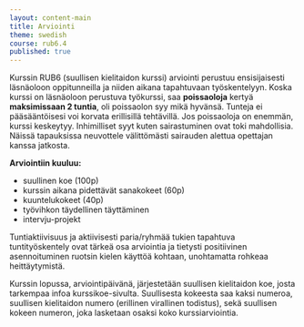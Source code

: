 ```yaml
---
layout: content-main
title: Arviointi
theme: swedish
course: rub6.4
published: true
---
```

Kurssin RUB6 (suullisen kielitaidon kurssi) arviointi perustuu ensisijaisesti läsnäoloon oppitunneilla ja niiden aikana tapahtuvaan työskentelyyn. Koska kurssi on läsnäoloon perustuva työkurssi, saa **poissaoloja** kertyä **maksimissaan 2 tuntia**, oli poissaolon syy mikä hyvänsä. Tunteja ei pääsääntöisesi voi korvata erillisillä tehtävillä. Jos poissaoloja on enemmän, kurssi keskeytyy. Inhimilliset syyt kuten sairastuminen ovat toki mahdollisia. Näissä tapauksissa neuvottele välittömästi sairauden alettua opettajan kanssa jatkosta.

**Arviointiin kuuluu:**

* suullinen koe (100p)
* kurssin aikana pidettävät sanakokeet (60p)
* kuuntelukokeet (40p)
* työvihkon täydellinen täyttäminen 
* intervju-projekt

Tuntiaktiivisuus ja aktiivisesti paria/ryhmää tukien tapahtuva tuntityöskentely ovat tärkeä osa arviointia ja tietysti positiivinen asennoituminen ruotsin kielen käyttöä kohtaan, unohtamatta rohkeaa heittäytymistä.

Kurssin lopussa, arviointipäivänä, järjestetään suullisen kielitaidon koe, josta tarkempaa infoa kurssikoe-sivulta. Suullisesta kokeesta saa kaksi numeroa, suullisen kielitaidon numero (erillinen virallinen todistus), sekä suullisen kokeen numeron, joka lasketaan osaksi koko kurssiarviointia.
